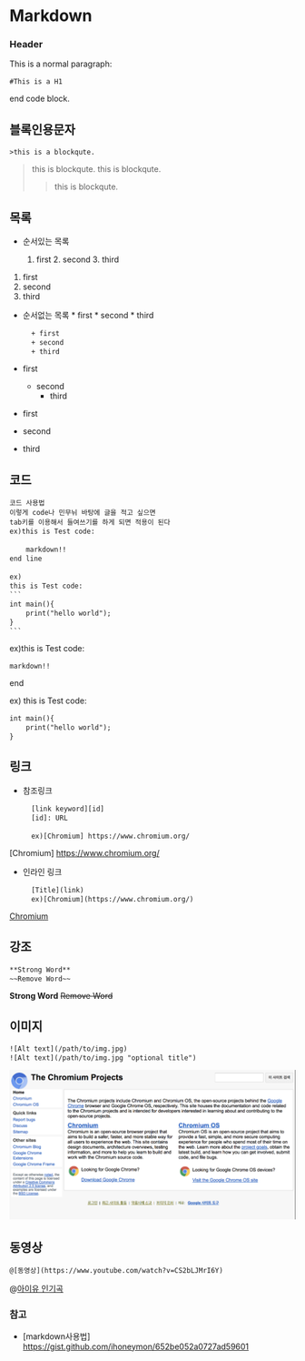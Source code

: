 # Markdown
### Header
This is a normal paragraph:

	#This is a H1
end code block.

## 블록인용문자

	>this is a blockqute.
>this is blockqute.
> this is blockqute.
>>this is blockqute.

## 목록
* 순서있는 목록

	1. first
 		2. second
 		3. third

1. first
2. second
3. third

* 순서없는 목록
 		* first
			* second
				* third

		+ first
		+ second
		+ third

* first
	* second
		* third

* first
* second
* third	

## 코드
	코드 사용법
	이렇게 code나 민무뉘 바탕에 글을 적고 싶으면
	tab키를 이용해서 들여쓰기를 하게 되면 적용이 된다
	ex)this is Test code:

		markdown!!
	end line

	ex)
	this is Test code:
	```
	int main(){
		print("hello world");
	}
	```
ex)this is Test code:

	markdown!!
end 

ex)
this is Test code:
```
int main(){
	print("hello world");
}
```

## 링크

* 참조링크

 		[link keyword][id]
		[id]: URL

		ex)[Chromium] https://www.chromium.org/

[Chromium] https://www.chromium.org/

* 인라인 링크

		[Title](link)
 		ex)[Chromium](https://www.chromium.org/)

[Chromium](https://www.chromium.org/)

## 강조

	**Strong Word**
	~~Remove Word~~

**Strong Word**
~~Remove Word~~

## 이미지

	![Alt text](/path/to/img.jpg)
	![Alt text](/path/to/img.jpg "optional title")
	
![Alt text](./chromium.png)

## 동영상
```
@[동영상](https://www.youtube.com/watch?v=CS2bLJMrI6Y)
```
@[아이유 인기곡](https://www.youtube.com/watch?v=CS2bLJMrI6Y)

### 참고

* [markdown사용법] https://gist.github.com/ihoneymon/652be052a0727ad59601

